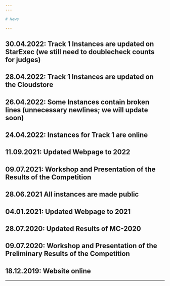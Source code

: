 ```yaml
---
---

# News

---
```

## 30.04.2022: Track 1 Instances are updated on StarExec (we still need to doublecheck counts for judges)
## 28.04.2022: Track 1 Instances are updated on the Cloudstore
## 26.04.2022: Some Instances contain broken lines (unnecessary newlines; we will update soon)
## 24.04.2022: Instances for Track 1 are online
## 11.09.2021: Updated Webpage to 2022

## 09.07.2021: Workshop and Presentation of the Results of the Competition
## 28.06.2021 All instances are made public
## 04.01.2021: Updated Webpage to 2021
## 28.07.2020: Updated Results of MC-2020
## 09.07.2020: Workshop and Presentation of the Preliminary Results of the Competition

## 18.12.2019: Website online

---
